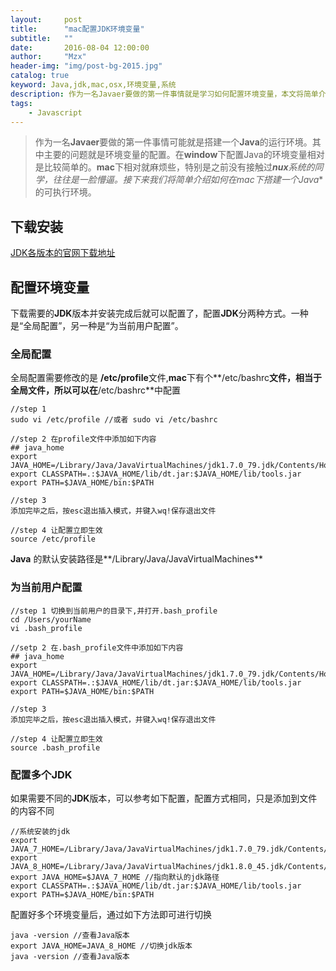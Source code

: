 ```yaml
---
layout:     post
title:      "mac配置JDK环境变量"
subtitle:   ""
date:       2016-08-04 12:00:00
author:     "Mzx"
header-img: "img/post-bg-2015.jpg"
catalog: true
keyword: Java,jdk,mac,osx,环境变量,系统
description: 作为一名Javaer要做的第一件事情就是学习如何配置环境变量，本文将简单介绍如何在mac下配置java的环境变量。
tags:
    - Javascript
---
```



> 作为一名**Javaer**要做的第一件事情可能就是搭建一个**Java**的运行环境。其中主要的问题就是环境变量的配置。在**window**下配置Java的环境变量相对是比较简单的。**mac**下相对就麻烦些，特别是之前没有接触过***nux**系统的同学，往往是一脸懵逼。接下来我们将简单介绍如何在**mac**下搭建一个**Java**的可执行环境。     

## 下载安装  

[JDK各版本的官网下载地址](http://www.oracle.com/technetwork/java/archive-139210.html)   

## 配置环境变量  
下载需要的**JDK**版本并安装完成后就可以配置了，配置**JDK**分两种方式。一种是“全局配置”，另一种是“为当前用户配置”。   

### 全局配置   

全局配置需要修改的是 **/etc/profile**文件,**mac**下有个**/etc/bashrc**文件，相当于全局文件，所以可以在**/etc/bashrc**中配置


```
//step 1
sudo vi /etc/profile //或者 sudo vi /etc/bashrc  

//step 2 在profile文件中添加如下内容
## java_home
export JAVA_HOME=/Library/Java/JavaVirtualMachines/jdk1.7.0_79.jdk/Contents/Home
export CLASSPATH=.:$JAVA_HOME/lib/dt.jar:$JAVA_HOME/lib/tools.jar
export PATH=$JAVA_HOME/bin:$PATH

//step 3
添加完毕之后，按esc退出插入模式，并键入wq!保存退出文件

//step 4 让配置立即生效
source /etc/profile

```  

**Java** 的默认安装路径是**/Library/Java/JavaVirtualMachines**


### 为当前用户配置  

```
//step 1 切换到当前用户的目录下,并打开.bash_profile
cd /Users/yourName
vi .bash_profile

//setp 2 在.bash_profile文件中添加如下内容
## java_home
export JAVA_HOME=/Library/Java/JavaVirtualMachines/jdk1.7.0_79.jdk/Contents/Home
export CLASSPATH=.:$JAVA_HOME/lib/dt.jar:$JAVA_HOME/lib/tools.jar
export PATH=$JAVA_HOME/bin:$PATH

//step 3
添加完毕之后，按esc退出插入模式，并键入wq!保存退出文件

//step 4 让配置立即生效
source .bash_profile
```   

### 配置多个**JDK**

如果需要不同的**JDK**版本，可以参考如下配置，配置方式相同，只是添加到文件的内容不同

```
//系统安装的jdk
export JAVA_7_HOME=/Library/Java/JavaVirtualMachines/jdk1.7.0_79.jdk/Contents/Home
export JAVA_8_HOME=/Library/Java/JavaVirtualMachines/jdk1.8.0_45.jdk/Contents/Home
export JAVA_HOME=$JAVA_7_HOME //指向默认的jdk路径
export CLASSPATH=.:$JAVA_HOME/lib/dt.jar:$JAVA_HOME/lib/tools.jar
export PATH=$JAVA_HOME/bin:$PATH
```   

配置好多个环境变量后，通过如下方法即可进行切换  

```
java -version //查看Java版本
export JAVA_HOME=JAVA_8_HOME //切换jdk版本
java -version //查看Java版本
```

 
